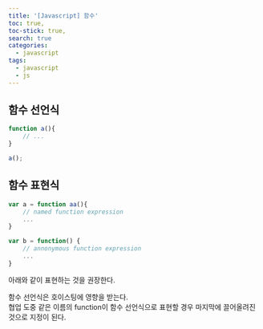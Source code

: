 ```yaml
---
title: '[Javascript] 함수'
toc: true,
toc-stick: true,
search: true
categories:
  - javascript
tags:
  - javascript
  - js
---
```



## 함수 선언식  
~~~ javascript
function a(){
	// ...
}

a();
~~~

## 함수 표현식
~~~ javascript
var a = function aa(){
	// named function expression
	...
}

var b = function() {
	// annonymous function expression
	...
}
~~~


아래와 같이 표현하는 것을 권장한다.  

함수 선언식은 호이스팅에 영향을 받는다.  
협업 도중 같은 이름의 function이 함수 선언식으로 표현할 경우 마지막에 끌어올려진 것으로 지정이 된다.